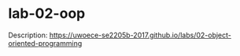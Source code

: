 # lab-02-oop

Description: https://uwoece-se2205b-2017.github.io/labs/02-object-oriented-programming